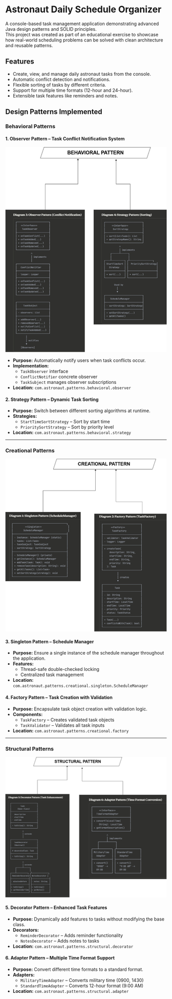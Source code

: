 # Astronaut Daily Schedule Organizer

A console-based task management application demonstrating advanced Java design patterns and SOLID principles.  
This project was created as part of an educational exercise to showcase how real-world scheduling problems can be solved with clean architecture and reusable patterns.

## Features
- Create, view, and manage daily astronaut tasks from the console.
- Automatic conflict detection and notifications.
- Flexible sorting of tasks by different criteria.
- Support for multiple time formats (12-hour and 24-hour).
- Extensible task features like reminders and notes.

## Design Patterns Implemented

### Behavioral Patterns  

#### 1. Observer Pattern – Task Conflict Notification System  

![Behavioral Pattern Diagram](./BehavioralPattern.jpg)

- **Purpose:** Automatically notify users when task conflicts occur.  
- **Implementation:**
  - `TaskObserver` interface  
  - `ConflictNotifier` concrete observer  
  - `TaskSubject` manages observer subscriptions  
- **Location:** `com.astronaut.patterns.behavioral.observer`

#### 2. Strategy Pattern – Dynamic Task Sorting  

- **Purpose:** Switch between different sorting algorithms at runtime.  
- **Strategies:**
  - `StartTimeSortStrategy` – Sort by start time  
  - `PrioritySortStrategy` – Sort by priority level  
- **Location:** `com.astronaut.patterns.behavioral.strategy`

---

### Creational Patterns  

![Creational Pattern Diagram](./CreationalPattern.drawio.png)

#### 3. Singleton Pattern – Schedule Manager  
- **Purpose:** Ensure a single instance of the schedule manager throughout the application.  
- **Features:**
  - Thread-safe double-checked locking  
  - Centralized task management  
- **Location:** `com.astronaut.patterns.creational.singleton.ScheduleManager`

#### 4. Factory Pattern – Task Creation with Validation  
- **Purpose:** Encapsulate task object creation with validation logic.  
- **Components:**
  - `TaskFactory` – Creates validated task objects  
  - `TaskValidator` – Validates all task inputs  
- **Location:** `com.astronaut.patterns.creational.factory`

---

### Structural Patterns  

![Structural Pattern Diagram](./StructuralPattern.drawio.png)

#### 5. Decorator Pattern – Enhanced Task Features  
- **Purpose:** Dynamically add features to tasks without modifying the base class.  
- **Decorators:**
  - `ReminderDecorator` – Adds reminder functionality  
  - `NotesDecorator` – Adds notes to tasks  
- **Location:** `com.astronaut.patterns.structural.decorator`

#### 6. Adapter Pattern – Multiple Time Format Support  
- **Purpose:** Convert different time formats to a standard format.  
- **Adapters:**
  - `MilitaryTimeAdapter` – Converts military time (0900, 1430)  
  - `StandardTimeAdapter` – Converts 12-hour format (9:00 AM)  
- **Location:** `com.astronaut.patterns.structural.adapter`
